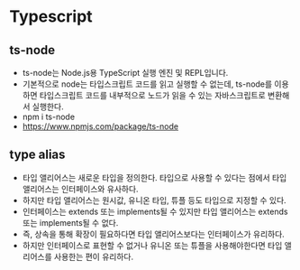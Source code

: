 # Typescript

## ts-node

- ts-node는 Node.js용 TypeScript 실행 엔진 및 REPL입니다.
- 기본적으로 node는 타입스크립트 코드를 읽고 실행할 수 없는데, ts-node를 이용하면 타입스크립트 코드를 내부적으로 노드가 읽을 수 있는 자바스크립트로 변환해서 실행한다.
- npm i ts-node
- https://www.npmjs.com/package/ts-node

## type alias

- 타입 앨리어스는 새로운 타입을 정의한다. 타입으로 사용할 수 있다는 점에서 타입 앨리어스는 인터페이스와 유사하다.
- 하지만 타입 앨리어스는 원시값, 유니온 타입, 튜플 등도 타입으로 지정할 수 있다.
- 인터페이스는 extends 또는 implements될 수 있지만 타입 앨리어스는 extends 또는 implements될 수 없다.
- 즉, 상속을 통해 확장이 필요하다면 타입 앨리어스보다는 인터페이스가 유리하다.
- 하지만 인터페이스로 표현할 수 없거나 유니온 또는 튜플을 사용해야한다면 타입 앨리어스를 사용한는 편이 유리하다.

